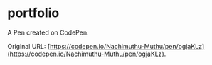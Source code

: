 # portfolio 

A Pen created on CodePen.

Original URL: [https://codepen.io/Nachimuthu-Muthu/pen/ogjaKLz](https://codepen.io/Nachimuthu-Muthu/pen/ogjaKLz).

